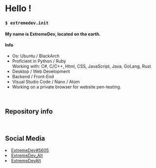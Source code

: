 <!--
I'm Cute
-->

<h1> Hello !  </h1>
<h3><code>$ extremedev.init </code></h3>
  <h4>My name is ExtremeDev, located on the earth.</h4>
  <h4>Info</h4>
  <ul>
    <li>Os: Ubuntu / BlackArch</li>
    <li>Proficient in Python / Ruby<br >Working with: C#, C/C++, Html, CSS, JavaScript, Java, GoLang, Rust</li>
    <li>Desktop / Web Development</li>
    <li>Backend / Front-End</li>
    <li>Visual Studio Code / Nano / Atom</li>
  <li>Working on a private browser for website pen-testing.</li>
  </ul>
  <br>
<h2>Repository info</h2>

<img alt=""  src="https://github-readme-stats.vercel.app/api?username=1ExtremeDev&show_icons=true&theme=gotham" />
<img alt="" src="https://github-readme-stats.vercel.app/api/top-langs/?username=1ExtremeDev&layout=compact&theme=gotham"/>


<br/>
<h2>Social Media</h2>
<li><a href="https://discord.com/">ExtremeDev#5605</a></li>
<li><a href="https://www.instagram.com/extremedev_alt/">ExtremeDev_Alt</a></li>
<li><a href="https://twitter.com/extremedevalt">ExtremeDevAlt</a></li>
</a>
